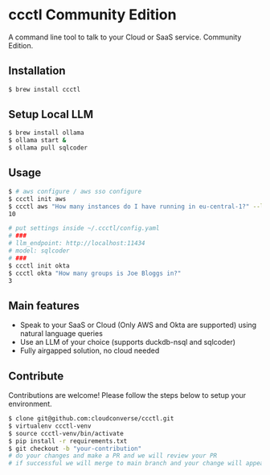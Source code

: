 # ccctl Community Edition
A command line tool to talk to your Cloud or SaaS service. Community Edition.

## Installation
```bash
$ brew install ccctl
```

## Setup Local LLM
```bash
$ brew install ollama
$ ollama start &
$ ollama pull sqlcoder
```

## Usage
```bash
$ # aws configure / aws sso configure
$ ccctl init aws
$ ccctl aws "How many instances do I have running in eu-central-1?" --llm-endpoint http://localhost:11434 --model sqlcoder
10

# put settings inside ~/.ccctl/config.yaml
# ###
# llm_endpoint: http://localhost:11434
# model: sqlcoder
# ###
$ ccctl init okta
$ ccctl okta "How many groups is Joe Bloggs in?"
3
```

## Main features
- Speak to your SaaS or Cloud (Only AWS and Okta are supported) using natural language queries
- Use an LLM of your choice (supports duckdb-nsql and sqlcoder)
- Fully airgapped solution, no cloud needed

## Contribute
Contributions are welcome! Please follow the steps below to setup your environment.

```bash
$ clone git@github.com:cloudconverse/ccctl.git
$ virtualenv ccctl-venv
$ source ccctl-venv/bin/activate
$ pip install -r requirements.txt
$ git checkout -b "your-contribution"
# do your changes and make a PR and we will review your PR
# if successful we will merge to main branch and your change will appear in the new release.
```